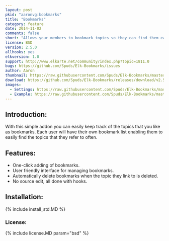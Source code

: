 ```yaml
---
layout: post
pkid: "aaronvg:bookmarks"
title: "Bookmarks"
category: feature
date: 2014-11-02
comments: false
short: "Allows your members to bookmark topics so they can find them easily in the future"
license: BSD
version: 2.5.0
allhooks: yes
elkversion: 1.0
support: http://www.elkarte.net/community/index.php?topic=1811.0
bugs: https://github.com/Spuds/Elk-Bookmarks/issues
author: Aaron
thumbnail: https://raw.githubusercontent.com/Spuds/Elk-Bookmarks/master/sample-images/bookmarks.jpg
download: https://github.com/Spuds/Elk-Bookmarks/releases/download/v2.5.0/elk_bookmarks.zip
images:
  - Settings: https://raw.githubusercontent.com/Spuds/Elk-Bookmarks/master/sample-images/one.jpg
  - Example: https://raw.githubusercontent.com/Spuds/Elk-Bookmarks/master/sample-images/bookmarks.jpg
---
```


## Introduction:
With this simple addon you can easily keep track of the topics that you like as bookmarks.  Each user will have their own bookmark list enabling them to easily find the topics that they refer to often.

## Features:
-  One-click adding of bookmarks.
-  User friendly interface for managing bookmarks.
-  Automatically delete bookmarks when the topic they link to is deleted.
-  No source edit, all done with hooks.

## Installation:
{% include install_std.MD %}

### License:
{% include license.MD param="bsd" %}
